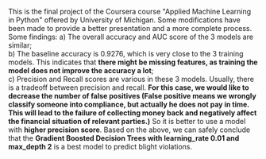 This is the final project of the Coursera course "Applied Machine Learning in Python" offered by University of Michigan.
Some modifications have been made to provide a better presentation and a more complete process.  
Some findings:
a) The overall accuracy and AUC score of the 3 models are similar;  
b) The baseline accuracy is 0.9276, which is very close to the 3 training models. This indicates that **there might be missing features, as training the model does not improve the accuracy a lot**;   
c) Precision and Recall scores are various in these 3 models. Usually, there is a tradeoff between precision and recall. **For this case, we would like to decrease the number of false positives (False positive means we wrongly classify someone into compliance, but actually he does not pay in time. This will lead to the failure of collecting money back and negatively affect the financial situation of relevant parties.)** So it is better to use a model with **higher precision score**. Based on the above, we can safely conclude that the **Gradient Boosted Decision Trees with learning_rate 0.01 and max_depth 2** is a best model to predict blight violations.
